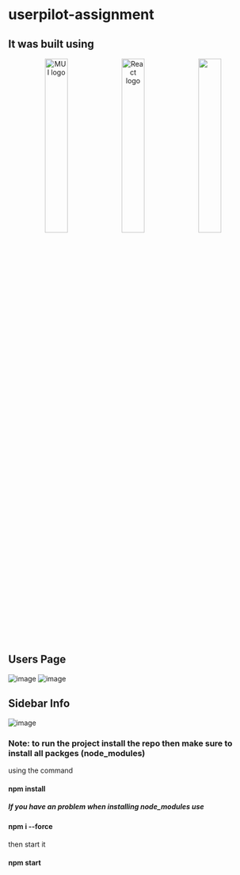 # userpilot-assignment
## It was built using
<p align="center">
  <img src="https://mui.com/static/logo.png" alt="MUI logo" width="30%" height="auto" />
  <img src="https://www.datocms-assets.com/45470/1631110818-logo-react-js.png" alt="React logo" width="30%" height="auto" />
  <img src="https://www.elemental.co.za/cms/resources/uploads/blog/86/926f6aaba773.png" width="30%" height="auto" />
</p>

## Users Page
![image](https://user-images.githubusercontent.com/108693961/225365635-a0bdcbce-34ad-4c62-b709-e2f7ada2da65.png)
![image](https://user-images.githubusercontent.com/108693961/225365717-c0a9128a-78bc-41f5-9685-647eb547745a.png)
## Sidebar Info
![image](https://user-images.githubusercontent.com/108693961/225365790-27de2e59-a227-4279-bbb7-d877731485d5.png)
### Note: to run the project install the repo then make sure to install all packges (node_modules) 
using the command
#### npm install
##### If you have an problem when installing node_modules use
#### npm i --force 
then start it 
#### npm start
